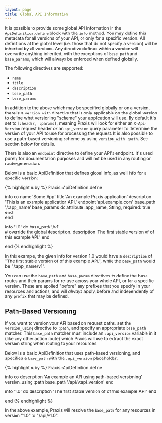 ```yaml
---
layout: page
title: Global API Information
---
```


It is possible to provide some global API information in the `ApiDefinition.define` block with the `info` method. You may define this metadata for all versions of your API, or only for a specific version. All definitions at the global level (i.e. those that do not specify a version) will be inherited by all versions. Any directive defined within a version will overwrite anything inherited, with the exceptions of `base_path` and `base_params`, which will always be enforced when defined globally.

The following directives are supported:

 * `name`
 * `title`
 * `description`
 * `base_path`
 * `base_params`

In addition to the above which may be specified globally or on a version, there is a `version_with` directive that is only applicable on the global version to define what versioning "scheme" your application will use. By default it's set to `[:header, :params]`, meaning Praxis will look for either an  `X-Api-Version` request header *or* an `api_version` query parameter to determine the version of your API to use for processing the request. It is also possible to use a path-based versioning scheme by using `version_with :path`. See section below for details.

There is also an  `endpoint` directive to define your API's endpoint. It's used purely for documentation purposes and will not be used in any routing or route-generation.

Below is a basic ApiDefinition that defines global info, as well info for a specific version:

{% highlight ruby %}
Praxis::ApiDefinition.define
  
  info do
    name 'Some App'
    title 'An example Praxis application'
    description 'This is an example application API.'
    endpoint 'api.example.com'
    base_path '/:app_name'
    base_params do
      attribute :app_name, String, required: true
    end    
  end

  info '1.0' do
    base_path '/v1'  
    # override the global description.
    description 'The first stable version of of this example API.'
  end

end
{% endhighlight %}

In this example, the given info for version 1.0 would have a `description` of "The first stable version of of this example API.", while the `base_path` would be "/:app_name/v1".

You can use the `base_path` and `base_param` directives to define the base routes and their params for re-use across your whole API, or for a specific version. These are applied "before" any prefixes that you specify in your resources and actions, and will *always* apply, before and independently of any `prefix` that may be defined.


## Path-Based Versioning

If you want to version your API based on request paths, set the `version_using` directive to `:path`, and specify an appropriate `base_path` matcher. This `base_path` matcher must include an `:api_version` variable in it (like any other action route) which Praxis will use to extract the exact version string when routing to your resources.

Below is a basic ApiDefinition that uses path-based versioning, and specifies a `base_path` with the `:api_version` placeholder:

{% highlight ruby %}
Praxis::ApiDefinition.define
  
  info do
    description 'An example an API using path-based versioning'
    version_using :path
    base_path '/api/v:api_version'
  end

  info '1.0' do
    description 'The first stable version of of this example API.'
  end

end
{% endhighlight %}

In the above example, Praxis will resolve the `base_path` for any resources in version "1.0" to "/api/v1.0".
